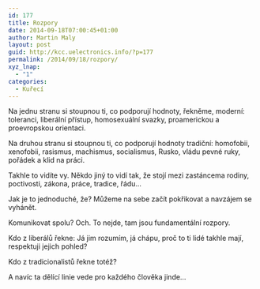 ```yaml
---
id: 177
title: Rozpory
date: 2014-09-18T07:00:45+01:00
author: Martin Maly
layout: post
guid: http://kcc.uelectronics.info/?p=177
permalink: /2014/09/18/rozpory/
xyz_lnap:
  - "1"
categories:
  - Kuřecí
---
```

Na jednu stranu si stoupnou ti, co podporují hodnoty, řekněme, moderní: toleranci, liberální přístup, homosexuální svazky, proamerickou a proevropskou orientaci.

Na druhou stranu si stoupnou ti, co podporují hodnoty tradiční: homofobii, xenofobii, rasismus, machismus, socialismus, Rusko, vládu pevné ruky, pořádek a klid na práci.

Takhle to vidíte vy. Někdo jiný to vidí tak, že stojí mezi zastáncema rodiny, poctivosti, zákona, práce, tradice, řádu&#8230;

Jak je to jednoduché, že? Můžeme na sebe začít pokřikovat a navzájem se vyhánět.

Komunikovat spolu? Och. To nejde, tam jsou fundamentální rozpory.

Kdo z liberálů řekne: Já jim rozumím, já chápu, proč to ti lidé takhle mají, respektuji jejich pohled?

Kdo z tradicionalistů řekne totéž?

A navíc ta dělící linie vede pro každého člověka jinde&#8230;